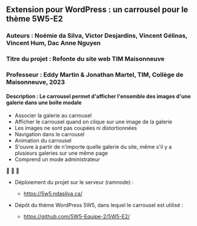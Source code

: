 ## Extension pour WordPress : un carrousel pour le thème 5W5-E2 
### Auteurs : Noémie da Silva, Victor Desjardins, Vincent Gélinas, Vincent Hum, Dac Anne Nguyen
### Titre du projet : Refonte du site web TIM Maisonneuve
### Professeur : Eddy Martin & Jonathan Martel, TIM, Collège de Maisonneuve, 2023

#### Description :  Le carrousel permet d'afficher l'ensemble des images d'une galerie dans une boîte modale
- Associer la galerie au carrousel
- Afficher le carrousel quand on clique sur une image de la galerie
- Les images ne sont pas coupées ni distortionnées
- Navigation dans le carrousel 
- Animation du carrousel
- S'ouvre à partir de n'importe quelle galerie du site, même s'il y a plusieurs galeries sur une même page
- Comprend un mode administrateur

🔷 🔶 🔷
- Déploiement du projet sur le serveur (ramnode) :
  - https://5w5.ndasilva.ca/

- Dépôt du thème WordPress 5W5, dans lequel le carrousel est utilisé :
  - https://github.com/5W5-Equipe-2/5W5-E2/

